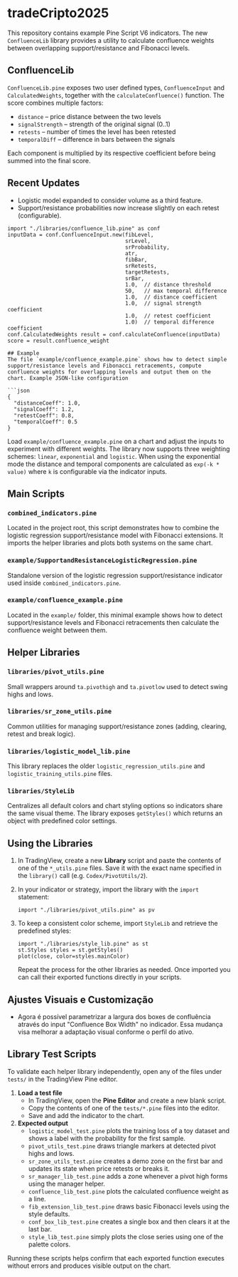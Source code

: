 # tradeCripto2025

This repository contains example Pine Script V6 indicators. The new `ConfluenceLib` library provides a utility to calculate confluence weights between overlapping support/resistance and Fibonacci levels.

## ConfluenceLib
`ConfluenceLib.pine` exposes two user defined types, `ConfluenceInput` and `CalculatedWeights`, together with the `calculateConfluence()` function. The score combines multiple factors:

- `distance` – price distance between the two levels
- `signalStrength` – strength of the original signal (0..1)
- `retests` – number of times the level has been retested
- `temporalDiff` – difference in bars between the signals

Each component is multiplied by its respective coefficient before being summed into the final score.

## Recent Updates

- Logistic model expanded to consider volume as a third feature.
- Support/resistance probabilities now increase slightly on each retest (configurable).

```pinescript
import "./libraries/confluence_lib.pine" as conf
inputData = conf.ConfluenceInput.new(fibLevel,
                                     srLevel,
                                     srProbability,
                                     atr,
                                     fibBar,
                                     srRetests,
                                     targetRetests,
                                     srBar,
                                     1.0,  // distance threshold
                                     50,   // max temporal difference
                                     1.0,  // distance coefficient
                                     1.0,  // signal strength coefficient
                                     1.0,  // retest coefficient
                                     1.0)  // temporal difference coefficient
conf.CalculatedWeights result = conf.calculateConfluence(inputData)
score = result.confluence_weight

## Example
The file `example/confluence_example.pine` shows how to detect simple support/resistance levels and Fibonacci retracements, compute confluence weights for overlapping levels and output them on the chart. Example JSON-like configuration

```json
{
  "distanceCoeff": 1.0,
  "signalCoeff": 1.2,
  "retestCoeff": 0.8,
  "temporalCoeff": 0.5
}
```

Load `example/confluence_example.pine` on a chart and adjust the inputs to experiment with different weights.
The library now supports three weighting schemes: `linear`, `exponential` and `logistic`. When using the exponential mode the distance and temporal components are calculated as `exp(-k * value)` where `k` is configurable via the indicator inputs.
## Main Scripts

### `combined_indicators.pine`
Located in the project root, this script demonstrates how to combine the logistic regression support/resistance model with Fibonacci extensions. It imports the helper libraries and plots both systems on the same chart.

### `example/SupportandResistanceLogisticRegression.pine`
Standalone version of the logistic regression support/resistance indicator used inside `combined_indicators.pine`.

### `example/confluence_example.pine`
Located in the `example/` folder, this minimal example shows how to detect support/resistance levels and Fibonacci retracements then calculate the confluence weight between them.

## Helper Libraries

### `libraries/pivot_utils.pine`
Small wrappers around `ta.pivothigh` and `ta.pivotlow` used to detect swing highs and lows.


### `libraries/sr_zone_utils.pine`
Common utilities for managing support/resistance zones (adding, clearing, retest and break logic).

### `libraries/logistic_model_lib.pine`
This library replaces the older `logistic_regression_utils.pine` and `logistic_training_utils.pine` files.

### `libraries/StyleLib`
Centralizes all default colors and chart styling options so indicators share the same visual theme. The library exposes `getStyles()` which returns an object with predefined color settings.

## Using the Libraries

1. In TradingView, create a new **Library** script and paste the contents of one of the `*_utils.pine` files. Save it with the exact name specified in the `library()` call (e.g. `Codex/PivotUtils/2`).
2. In your indicator or strategy, import the library with the `import` statement:

   ```pinescript
   import "./libraries/pivot_utils.pine" as pv
   ```

3. To keep a consistent color scheme, import `StyleLib` and retrieve the predefined styles:

   ```pinescript
   import "./libraries/style_lib.pine" as st
   st.Styles styles = st.getStyles()
   plot(close, color=styles.mainColor)
   ```

   Repeat the process for the other libraries as needed. Once imported you can call their exported functions directly in your scripts.

## Ajustes Visuais e Customização
- Agora é possível parametrizar a largura dos boxes de confluência através do input "Confluence Box Width" no indicador. Essa mudança visa melhorar a adaptação visual conforme o perfil do ativo.

## Library Test Scripts
To validate each helper library independently, open any of the files under `tests/` in the TradingView Pine editor.

1. **Load a test file**
   - In TradingView, open the **Pine Editor** and create a new blank script.
   - Copy the contents of one of the `tests/*.pine` files into the editor.
   - Save and add the indicator to the chart.
2. **Expected output**
   - `logistic_model_test.pine` plots the training loss of a toy dataset and shows a label with the probability for the first sample.
   - `pivot_utils_test.pine` draws triangle markers at detected pivot highs and lows.
   - `sr_zone_utils_test.pine` creates a demo zone on the first bar and updates its state when price retests or breaks it.
   - `sr_manager_lib_test.pine` adds a zone whenever a pivot high forms using the manager helper.
   - `confluence_lib_test.pine` plots the calculated confluence weight as a line.
   - `fib_extension_lib_test.pine` draws basic Fibonacci levels using the style defaults.
   - `conf_box_lib_test.pine` creates a single box and then clears it at the last bar.
   - `style_lib_test.pine` simply plots the close series using one of the palette colors.

Running these scripts helps confirm that each exported function executes without errors and produces visible output on the chart.